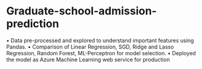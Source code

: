 # Graduate-school-admission-prediction
•	Data pre-processed and explored to understand important features using Pandas.
•	Comparison of Linear Regression, SGD, Ridge and Lasso Regression, Random Forest, ML-Perceptron for model selection.
•	Deployed the model as Azure Machine Learning web service for production
